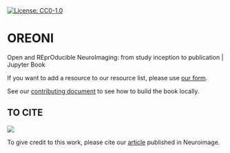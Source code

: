 [![License: CC0-1.0](https://img.shields.io/badge/License-CC0_1.0-lightgrey.svg)](http://creativecommons.org/publicdomain/zero/1.0/)

# OREONI

Open and REprOducible NeuroImaging: from study inception to publication | Jupyter Book

If you want to add a resource to our resource list, please use [our form](https://github.com/oreoni/oreoni.github.io/issues/new?assignees=&labels=&template=feature_request.yml&title=%5BENH%5D+).

See our [contributing document](./CONTRIBUTING.md) to see how to build the book locally.

## TO CITE

[![](https://img.shields.io/badge/DOI-10.1016%2Fj.neuroimage.2022.119623-brightgreen)](https://doi.org/10.1016/j.neuroimage.2022.119623)

To give credit to this work, please cite our [article](https://doi.org/10.1016/j.neuroimage.2022.119623) published in Neuroimage. 
